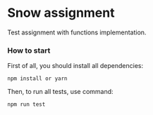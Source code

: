 # Snow assignment
Test assignment with functions implementation.

### How to start
First of all, you should install all dependencies:
```shell script
npm install or yarn
```
Then, to run all tests, use command:
```shell script
npm run test
```
